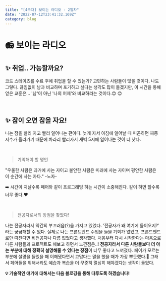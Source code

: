 ```yaml
---
title: "[4주차] 보이는 라디오 - 2일차"
date: "2022-07-12T23:41:32.169Z"
category: blog
---
```


# :radio: 보이는 라디오

## ✨ 취업.. 가능할까요?

코드 스테이츠를 수료 후에 취업을 할 수 있는가? 고민하는 사람들이 많을 것이다.
나도 그렇다.
끊임없이 남과 비교하며 포기하고 싶다는 생각도 많이 들겠지만, 이 시간을 통해 얻은 교훈은...
'남'이 아닌 '나의 어제'와 비교하라는 것이다.😊 😊 

<br>

## ✨ 잠이 오면 잠을 자요!

나는 잠을 빨리 자고 빨리 일어나는 편이다.
늦게 자서 아침에 일어날 때 피곤하면 짜증지수가 올라가기 때문에 차라리 빨리자서 새벽 5시에 일어나는 것이 더 낫다.

<br>

> 기억해야 할 명언

"우울한 사람은 과거에 사는 자이고
불안한 사람은 미래에 사는 자이며
평안한 사람은 이 순간에 사는 자다."
-노자-

➡️ 시간이 지날수록 페어와 같이 프로그래밍 하는 시간이 소중해진다. 같이 하면 할수록 너무 좋다.❤️

<br>

> 전공자로서의 장점을 찾았다!

나는 전공자라서 약간의 부끄러움(?)을 가지고 있었다.
'전공자가 왜 여기에 들어오지?' 라는 궁금해할 수 있다. 
실제로 나는 프론트엔드 수업을 들을 기회가 없었고, 프론드엔드로만 따진다면 비전공자나 다름 없었다고 생각했다.
처음부터 다시 시작한다는 마음으로 다른 사람들과 프로젝트도 해보고 하면서 느낀점은..!
**전공자라서 다른 사람들보다 더 아는 부분에 대해 정확히 설명해줄 수 있다는 장점**이 너무 좋다고 느껴졌다.
페어가 모르는 부분에 설명을 들었을 때 이해됐다면서 고맙다는 말을 했을 때가 가장 뿌듯했다.💜
그래서 페어들을 위해서라도 예습과 복습을 더 꾸준히 열심히 해야겠다는 생각이 들었다.

**💡 기술적인 얘기에 대해서는 다음 블로깅을 통해 다루도록 하겠습니다!**